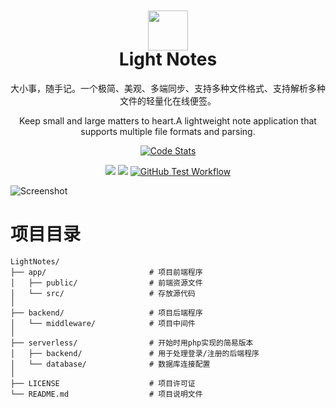 <div align="center">

<img width="64" height="64" alt="" src="app/public/favicon.ico" style="transform: translateY(42px)">

# Light Notes

大小事，随手记。一个极简、美观、多端同步、支持多种文件格式、支持解析多种文件的轻量化在线便签。 

Keep small and large matters to heart.A lightweight note application that supports multiple file formats and parsing.


[![Code Stats](https://stats.deeptrain.net/repo/Sh1n3zZ/LightNotes/?theme=light)](https://notes.lightxi.com)

<a target="_blank" href="https://github.com/Sh1n3zZ/LightNotes">
<img src="https://img.shields.io/github/stars/Sh1n3zZ/LightNotes" /></a> 
<a target="_blank" href="https://github.com/Sh1n3zZ/LightNotes">
<img src="https://img.shields.io/github/last-commit/Sh1n3zZ/LightNotes" /></a>
<a href="https://github.com/Sh1n3zZ/LightNotes/actions/workflows/build.yaml">
<img src="https://img.shields.io/github/actions/workflow/status/Sh1n3zZ/LightNotes/build.yaml?branch=main" alt="GitHub Test Workflow"></a>
</div>

![Screenshot](https://lightxi.com/homepage.png)

# 项目目录
```
LightNotes/
├── app/                       # 项目前端程序
│   ├── public/                # 前端资源文件
│   └── src/                   # 存放源代码
│
├── backend/                   # 项目后端程序
│   └── middleware/            # 项目中间件
│
├── serverless/                # 开始时用php实现的简易版本
│   ├── backend/               # 用于处理登录/注册的后端程序
│   └── database/              # 数据库连接配置
│
├── LICENSE                    # 项目许可证
└── README.md                  # 项目说明文件
```